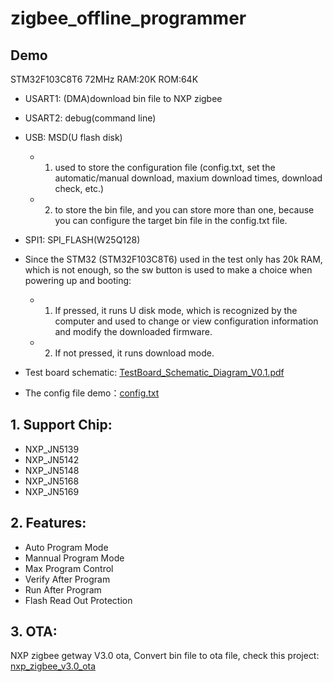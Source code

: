 # zigbee_offline_programmer

## Demo
STM32F103C8T6 72MHz RAM:20K ROM:64K

* USART1: (DMA)download bin file to NXP zigbee
* USART2: debug(command line)
* USB: MSD(U flash disk)
  * 1. used to store the configuration file (config.txt, set the automatic/manual download, maxium download times, download check, etc.)
  * 2. to store the bin file, and you can store more than one, because you can configure the target bin file in the config.txt file.
* SPI1: SPI_FLASH(W25Q128)

* Since the STM32 (STM32F103C8T6) used in the test only has 20k RAM, which is not enough, so the sw button is used to make a choice when powering up and booting: 
  * 1. If pressed, it runs U disk mode, which is recognized by the computer and used to change or view configuration information and modify the downloaded firmware. 
  * 2. If not pressed, it runs download mode.

* Test board schematic: [TestBoard_Schematic_Diagram_V0.1.pdf](Doc/TestBoard_Schematic_Diagram_V0.1.pdf)

* The config file demo：[config.txt](Doc/config.txt)

## 1. Support Chip:
- NXP_JN5139
- NXP_JN5142
- NXP_JN5148
- NXP_JN5168
- NXP_JN5169

## 2. Features:
- Auto Program Mode
- Mannual Program Mode
- Max Program Control
- Verify After Program
- Run After Program
- Flash Read Out Protection

## 3. OTA:
NXP zigbee getway V3.0 ota, Convert bin file to ota file, check this project: [nxp_zigbee_v3.0_ota](https://github.com/ShareCat/nxp_zigbee_v3.0_ota)